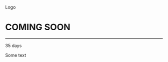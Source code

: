 <html>
  <div class="bgimg">
    <div class="topleft">
      <p>Logo</p>
    </div>
    <div class="middle">
      <h1>COMING SOON</h1>
      <hr>
      <p>35 days</p>
    </div>
    <div class="bottomleft">
      <p>Some text</p>
    </div>
  </div>
</html>
